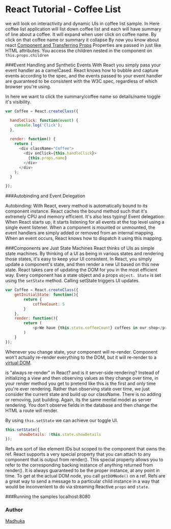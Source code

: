 # React Tutorial - Coffee List
we will look on interactivity and dynamic UIs in coffee list sample.
In Here coffee list application will list down coffee list and each will have summary of line about a coffee. It will expand when user click on coffee name. By click on that coffee name or summary it collapse 
By now you know about react [Component and Transferring Props](https://github.com/Madhuka/reactjs-tutorial/tree/master/code/hello#react-tutorial---hello-world)
Properties are passed in just like HTML attributes. You access the children nested in the component on `this.props.children`

###Event Handling and Synthetic Events
With React you simply pass your event handler as a camelCased. React knows how to bubble and capture events according to the spec, and the events passed to your event handler are guaranteed to be consistent with the W3C spec, regardless of which browser you're using.

In here we want to click the summary/coffee name so details/name toggle it's visibility. 

```js
var Coffee = React.createClass({

  handleClick: function(event) {
    console.log('Click');
  },

  render: function() {
    return (
      <div className="Coffee">
        <div onClick={this.handleClick}>
          {this.props.name}
        </div>
      </div>
    );
  }

});
```

###Autobinding and Event Delegation

Autobinding: With React, every method is automatically bound to its component instance. React caches the bound method such that it's extremely CPU and memory efficient. It's also less typing!
Event delegation: When React starts up, it starts listening for all events at the top level using a single event listener. When a component is mounted or unmounted, the event handlers are simply added or removed from an internal mapping. When an event occurs, React knows how to dispatch it using this mapping.

###Components are Just State Machines
React thinks of UIs as simple state machines. By thinking of a UI as being in various states and rendering those states, it's easy to keep your UI consistent. In React, you simply update a component's state, and then render a new UI based on this new state. React takes care of updating the DOM for you in the most efficient way. Every component has a state object and a props `object. State` is set using the `setState` method. Calling setState triggers UI updates.

```js
var Coffee = React.createClass({
    getInitialState: function(){
        return {
            coffeeCount: 5
        }
    },
    render: function(){
        return (
            <p>We have {this.state.coffeeCount} coffees in our shop</p>
        )
    }
});
```
Whenever you change state, your component will re-render. Component won't actually re-render everything to the DOM, but it will re-render to a [virtual DOM](http://madhukaudantha.blogspot.com/2015/04/reactjs-and-virtual-dom.html).

is "always re-render" in React? and is it server-side rendering?
Instead of initializing a view and then observing values as they change over time, in your render method you get to pretend like this is the first and only time you're ever rendering. Rather than observing state over time, we just consider the current state and build up our className. There is no adding or removing, just building. Again, its the same mental model as server rendering. You don't observe fields in the database and then change the HTML a route will render. 

By using `this.setState` we can achieve our toggle UI. 

```js
this.setState({
      showDetails: !this.state.showDetails
});
```

Refs are sort of like element IDs but scoped to the component that owns the ref.
React supports a very special property that you can attach to any component that is output from render(). This special property allows you to refer to the corresponding backing instance of anything returned from render(). It is always guaranteed to be the proper instance, at any point in time. To get at the actual DOM node, you call `getDOMNode()` on a ref. Refs are a great way to send a message to a particular child instance in a way that would be inconvenient to do via streaming Reactive `props` and `state`.

###Running the samples
localhost:8080


### Author
[Madhuka](http://madhukaudantha.blogspot.com/)

